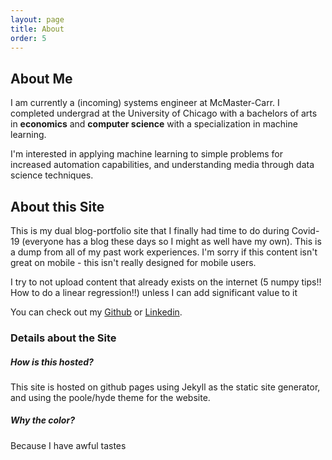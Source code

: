 ```yaml
---
layout: page
title: About
order: 5
---
```


## About Me
I am currently a (incoming) systems engineer at McMaster-Carr. I completed undergrad at the 
University of Chicago with a bachelors of arts in **economics** and **computer science** with a specialization in machine learning.

I'm interested in applying machine learning to simple problems for increased automation capabilities, and understanding media through data science techniques.  

## About this Site
This is my dual blog-portfolio site that I finally had time to do during Covid-19 (everyone has a blog these days so I might as well have my own). This is a dump from all of my past work experiences. I'm sorry if this content isn't great on mobile - this isn't really designed for mobile users.

I try to not upload content that already exists on the internet (5 numpy tips!! How to do a linear regression!!) unless I can add significant value to it

You can check out my [Github](https://github.com/tedkim97) or [Linkedin](https://www.linkedin.com/in/ted-kim/).

### Details about the Site

##### How is this hosted?
This site is hosted on github pages using Jekyll as the static site generator, and using the poole/hyde theme for the website. 

##### Why the color?
Because I have awful tastes